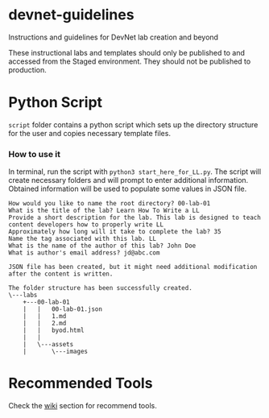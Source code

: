 # devnet-guidelines
Instructions and guidelines for DevNet lab creation and beyond

These instructional labs and templates should only be published to and accessed from the Staged environment.  They should not be published to production.


# Python Script

`script` folder contains a python script which sets up the directory structure for the user and copies necessary template files.

### How to use it

In terminal, run the script with `python3 start_here_for_LL.py`. The script will create necessary folders and will prompt to enter additional information. Obtained information will be used to populate some values in JSON file.

```
How would you like to name the root directory? 00-lab-01
What is the title of the lab? Learn How To Write a LL
Provide a short description for the lab. This lab is designed to teach content developers how to properly write LL
Approximately how long will it take to complete the lab? 35
Name the tag associated with this lab. LL
What is the name of the author of this lab? John Doe
What is author's email address? jd@abc.com

JSON file has been created, but it might need additional modification after the content is written.

The folder structure has been successfully created.
\---labs
    +---00-lab-01
    |   |   00-lab-01.json
    |   |   1.md
    |   |   2.md
    |   |   byod.html
    |   |
    |   \---assets
    |       \---images

```


# Recommended Tools

Check the [wiki](https://github.com/CiscoDevNet/devnet-guidelines/wiki/Tools-to-Write-Learning-Labs) section for recommend tools.
